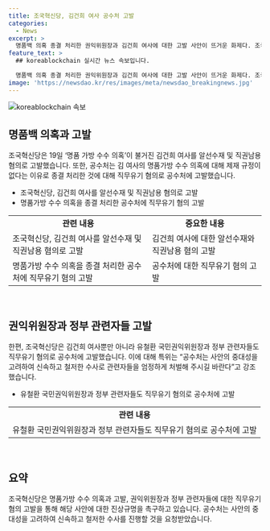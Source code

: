 ```yaml
---
title: 조국혁신당, 김건희 여사 공수처 고발
categories:
  - News
excerpt: >
  명품백 의혹 종결 처리한 권익위원장과 김건희 여사에 대한 고발 사안이 뜨거운 화제다. 조국혁신당은 명품가방 수수 의혹을 받은 김 여사를 알선수재와 직권남용 혐의로 고발하였으며, 권익위원장과 부위원장을 맡은 의원들 역시 이에 가담했다. 고발장에는 김 여사가 시가 300여만원 상당의 명품과 함께 정보원들에게 청탁을 한 것으로 밝혀졌다. 공수처는 사안의 중대성을 고려하여 신속하고 철저한 수사를 약속하였으며, 이에 대한 관련자들의 엄정한 처벌을 요구하고 있다.
feature_text: >
  ## koreablockchain 실시간 뉴스 속보입니다.

  명품백 의혹 종결 처리한 권익위원장과 김건희 여사에 대한 고발 사안이 뜨거운 화제다. 조국혁신당은 명품가방 수수 의혹을 받은 김 여사를 알선수재와 직권남용 혐의로 고발하였으며, 권익위원장과 부위원장을 맡은 의원들 역시 이에 가담했다. 고발장에는 김 여사가 시가 300여만원 상당의 명품과 함께 정보원들에게 청탁을 한 것으로 밝혀졌다. 공수처는 사안의 중대성을 고려하여 신속하고 철저한 수사를 약속하였으며, 이에 대한 관련자들의 엄정한 처벌을 요구하고 있다.
image: 'https://newsdao.kr/res/images/meta/newsdao_breakingnews.jpg'
---
```


<p><img src="https://newsdao.kr/res/images/meta/newsdao_breakingnews.jpg" alt="koreablockchain 속보" /></p>

<h2 data-ke-size="size26">명품백 의혹과 고발</h2>

<p data-ke-size="size16">조국혁신당은 19일 ‘명품 가방 수수 의혹’이 불거진 김건희 여사를 알선수재 및 직권남용 혐의로 고발했습니다. 또한, 공수처는 김 여사의 명품가방 수수 의혹에 대해 제재 규정이 없다는 이유로 종결 처리한 것에 대해 직무유기 혐의로 공수처에 고발했습니다. </p>

<ul>
  <li>조국혁신당, 김건희 여사를 알선수재 및 직권남용 혐의로 고발</li>
  <li>명품가방 수수 의혹을 종결 처리한 공수처에 직무유기 혐의 고발</li>
</ul>

<table>
    <tbody>
        <tr>
            <td style="text-align: center; height: 17px;"><b>관련 내용</b></td>
            <td style="text-align: center; height: 17px;"><b>중요한 내용</b></td>
        </tr>
        <tr>
            <td style="text-align: left;">조국혁신당, 김건희 여사를 알선수재 및 직권남용 혐의로 고발</td>
            <td style="text-align: left;">김건희 여사에 대한 알선수재와 직권남용 혐의 고발</td>
        </tr>
        <tr>
            <td style="text-align: left;">명품가방 수수 의혹을 종결 처리한 공수처에 직무유기 혐의 고발</td>
            <td style="text-align: left;">공수처에 대한 직무유기 혐의 고발</td>
        </tr>
    </tbody>
</table>

<p data-ke-size="size16">&nbsp;</p>

<h2 data-ke-size="size26">권익위원장과 정부 관련자들 고발</h2>

<p data-ke-size="size16">한편, 조국혁신당은 김건희 여사뿐만 아니라 유철환 국민권익위원장과 정부 관련자들도 직무유기 혐의로 공수처에 고발했습니다. 이에 대해 특위는 “공수처는 사안의 중대성을 고려하여 신속하고 철저한 수사로 관련자들을 엄정하게 처벌해 주시길 바란다”고 강조했습니다.</p>

<ul>
  <li>유철환 국민권익위원장과 정부 관련자들도 직무유기 혐의로 공수처에 고발</li>
</ul>

<table>
    <tbody>
        <tr>
            <td style="text-align: center; height: 17px;"><b>관련 내용</b></td>
        </tr>
        <tr>
            <td style="text-align: left;">유철환 국민권익위원장과 정부 관련자들도 직무유기 혐의로 공수처에 고발</td>
        </tr>
    </tbody>
</table>

<p data-ke-size="size16">&nbsp;</p>

<h2 data-ke-size="size26">요약</h2>

<p data-ke-size="size16">조국혁신당은 명품가방 수수 의혹과 고발, 권익위원장과 정부 관련자들에 대한 직무유기 혐의 고발을 통해 해당 사안에 대한 진상규명을 촉구하고 있습니다. 공수처는 사안의 중대성을 고려하여 신속하고 철저한 수사를 진행할 것을 요청받았습니다. </p>

